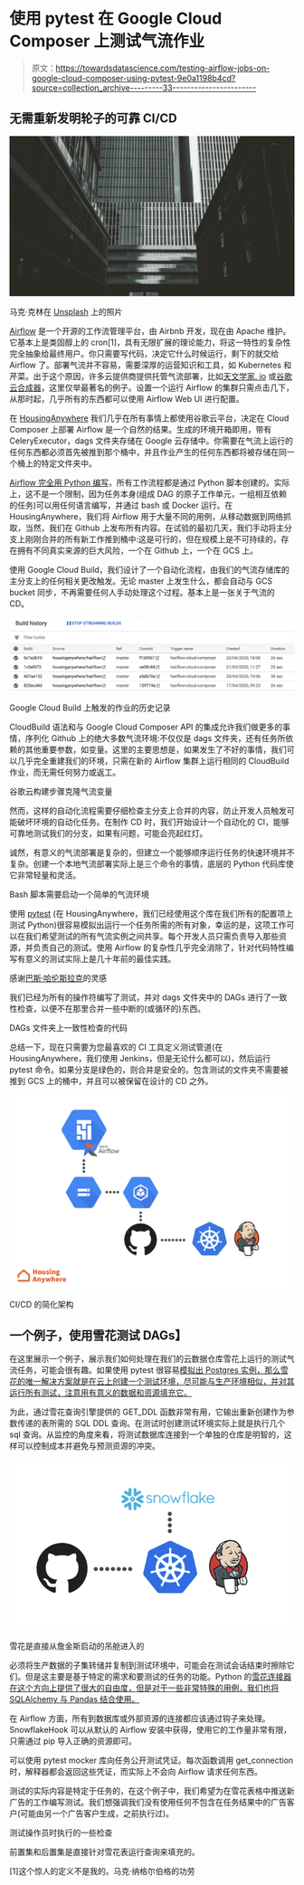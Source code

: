 # 使用 pytest 在 Google Cloud Composer 上测试气流作业

> 原文：<https://towardsdatascience.com/testing-airflow-jobs-on-google-cloud-composer-using-pytest-9e0a1198b4cd?source=collection_archive---------33----------------------->

## 无需重新发明轮子的可靠 CI/CD

![](img/c027b0b069e1865f81e892f0e8324dd3.png)

马克·克林在 [Unsplash](https://unsplash.com/?utm_source=unsplash&utm_medium=referral&utm_content=creditCopyText) 上的照片

[Airflow](https://airflow.apache.org/) 是一个开源的工作流管理平台，由 Airbnb 开发，现在由 Apache 维护。它基本上是类固醇上的 cron[1]，具有无限扩展的理论能力，将这一特性的复杂性完全抽象给最终用户。你只需要写代码，决定它什么时候运行，剩下的就交给 Airflow 了。部署气流并不容易，需要深厚的运营知识和工具，如 Kubernetes 和芹菜。出于这个原因，许多云提供商提供托管气流部署，比如[天文学家. io](https://www.astronomer.io/) 或[谷歌云合成器](https://cloud.google.com/composer)，这里仅举最著名的例子。设置一个运行 Airflow 的集群只需点击几下，从那时起，几乎所有的东西都可以使用 Airflow Web UI 进行配置。

在 [HousingAnywhere](http://housinganywhere.com/) 我们几乎在所有事情上都使用谷歌云平台，决定在 Cloud Composer 上部署 Airflow 是一个自然的结果。生成的环境开箱即用，带有 CeleryExecutor，dags 文件夹存储在 Google 云存储中。你需要在气流上运行的任何东西都必须首先被推到那个桶中，并且作业产生的任何东西都将被存储在同一个桶上的特定文件夹中。

[Airflow 完全用 Python 编写](https://github.com/apache/airflow)，所有工作流程都是通过 Python 脚本创建的。实际上，这不是一个限制，因为任务本身(组成 DAG 的原子工作单元，一组相互依赖的任务)可以用任何语言编写，并通过 bash 或 Docker 运行。在 HousingAnywhere，我们将 Airflow 用于大量不同的用例，从移动数据到网络抓取，当然，我们在 Github 上发布所有内容。在试验的最初几天，我们手动将主分支上刚刚合并的所有新工作推到桶中:这是可行的，但在规模上是不可持续的，存在拥有不同真实来源的巨大风险，一个在 Github 上，一个在 GCS 上。

使用 Google Cloud Build，我们设计了一个自动化流程，由我们的气流存储库的主分支上的任何相关更改触发。无论 master 上发生什么，都会自动与 GCS bucket 同步，不再需要任何人手动处理这个过程。基本上是一张关于气流的 CD。

![](img/3607756e292cdfefbd7f0d32ff2bbb8a.png)

Google Cloud Build 上触发的作业的历史记录

CloudBuild 语法和与 Google Cloud Composer API 的集成允许我们做更多的事情，序列化 Github 上的绝大多数气流环境:不仅仅是 dags 文件夹，还有任务所依赖的其他重要参数，如变量。这里的主要思想是，如果发生了不好的事情，我们可以几乎完全重建我们的环境，只需在新的 Airflow 集群上运行相同的 CloudBuild 作业，而无需任何努力或返工。

谷歌云构建步骤克隆气流变量

然而，这样的自动化流程需要仔细检查主分支上合并的内容，防止开发人员触发可能破坏环境的自动化任务。在制作 CD 时，我们开始设计一个自动化的 CI，能够可靠地测试我们的分支，如果有问题，可能会亮起红灯。

诚然，有意义的气流部署是复杂的，但建立一个能够顺序运行任务的快速环境并不复杂。创建一个本地气流部署实际上是三个命令的事情，底层的 Python 代码库使它非常轻量和灵活。

Bash 脚本需要启动一个简单的气流环境

使用 [pytest](https://docs.pytest.org/en/latest/) (在 HousingAnywhere，我们已经使用这个库在我们所有的配置项上测试 Python)很容易模拟出运行一个任务所需的所有对象，幸运的是，这项工作可以在我们希望测试的所有气流实例之间共享。每个开发人员只需负责导入那些资源，并负责自己的测试。使用 Airflow 的复杂性几乎完全消除了，针对代码特性编写有意义的测试实际上是几十年前的最佳实践。

感谢[巴斯·哈伦斯拉克](https://godatadriven.com/blog/testing-and-debugging-apache-airflow/)的灵感

我们已经为所有的操作符编写了测试，并对 dags 文件夹中的 DAGs 进行了一致性检查，以便不在那里合并一些中断的(或循环的)东西。

DAGs 文件夹上一致性检查的代码

总结一下，现在只需要为您最喜欢的 CI 工具定义测试管道(在 HousingAnywhere，我们使用 Jenkins，但是无论什么都可以)，然后运行 pytest 命令。如果分支是绿色的，则合并是安全的。包含测试的文件夹不需要被推到 GCS 上的桶中，并且可以被保留在设计的 CD 之外。

![](img/d08126ff09333b5a5391e0889c877678.png)

CI/CD 的简化架构

## **一个例子，使用雪花测试 DAGs】**

在这里展示一个例子，展示我们如何处理在我们的云数据仓库雪花上运行的测试气流任务，可能会很有趣。如果使用 pytest 很容易[模拟出 Postgres 实例，那么雪花的唯一解决方案就是在云上创建一个测试环境，尽可能与生产环境相似，并对其运行所有测试，注意用有意义的数据和资源填充它。](https://pypi.org/project/testing.postgresql/)

为此，通过雪花查询引擎提供的 GET_DDL 函数非常有用，它输出重新创建作为参数传递的表所需的 SQL DDL 查询。在测试时创建测试环境实际上就是执行几个 sql 查询。从监控的角度来看，将测试数据库连接到一个单独的仓库是明智的，这样可以控制成本并避免与预测资源的冲突。

![](img/ea9288681ac08ae9133cc0c7bdf6e43c.png)

雪花是直接从詹金斯启动的吊舱进入的

必须将生产数据的子集转储并复制到测试环境中，可能会在测试会话结束时擦除它们。但是这主要是基于特定的需求和要测试的任务的功能。Python 的[雪花连接器在这个方向上提供了很大的自由度，但是对于一些非常特殊的用例，我们也将 SQLAlchemy 与 Pandas 结合使用。](https://docs.snowflake.com/en/user-guide/python-connector.html)

在 Airflow 方面，所有到数据库或外部资源的连接都应该通过钩子来处理。SnowflakeHook 可以从默认的 Airflow 安装中获得，使用它的工作量非常有限，只需通过 pip 导入正确的资源即可。

可以使用 pytest mocker 库向任务公开测试凭证。每次函数调用 get_connection 时，解释器都会返回这些凭证，而实际上不会向 Airflow 请求任何东西。

测试的实际内容是特定于任务的，在这个例子中，我们希望为在雪花表格中推送新广告的工作编写测试。我们想强调我们没有使用任何不包含在任务结果中的广告客户(可能由另一个广告客户生成，之前执行过)。

测试操作员时执行的一些检查

前置集和后置集是直接针对雪花表运行查询来填充的。

[1]这个惊人的定义不是我的。马克·纳格尔伯格的功劳